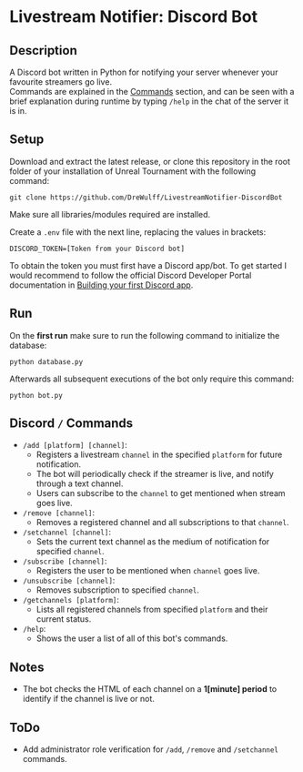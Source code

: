 # Livestream Notifier: Discord Bot
## Description
A Discord bot written in Python for notifying your server whenever your favourite streamers go live.  
Commands are explained in the [Commands](#discord--commands) section, and can be seen with a brief explanation during runtime by typing `/help` in the chat of the server it is in.

## Setup
Download and extract the latest release, or clone this repository in the root folder of your installation of Unreal Tournament with the following command:

    git clone https://github.com/DreWulff/LivestreamNotifier-DiscordBot

Make sure all libraries/modules required are installed.

Create a `.env` file with the next line, replacing the values in brackets:

    DISCORD_TOKEN=[Token from your Discord bot]

To obtain the token you must first have a Discord app/bot. To get started I would recommend to follow the official Discord Developer Portal documentation in [Building your first Discord app](https://discord.com/developers/docs/quick-start/getting-started).

## Run
On the **first run** make sure to run the following command to initialize the database:

    python database.py

Afterwards all subsequent executions of the bot only require this command:

    python bot.py

## Discord `/` Commands
* `/add [platform] [channel]`:
  * Registers a livestream `channel` in the specified `platform` for future notification.
  * The bot will periodically check if the streamer is live, and notify through a text channel.
  * Users can subscribe to the `channel` to get mentioned when stream goes live.
* `/remove [channel]`:
  * Removes a registered channel and all subscriptions to that `channel`.
* `/setchannel [channel]`:
  * Sets the current text channel as the medium of notification for specified `channel`.
* `/subscribe [channel]`:
  * Registers the user to be mentioned when `channel` goes live.
* `/unsubscribe [channel]`:
  * Removes subscription to specified `channel`.
* `/getchannels [platform]`:
  * Lists all registered channels from specified `platform` and their current status.
* `/help`:
  * Shows the user a list of all of this bot's commands.

## Notes
* The bot checks the HTML of each channel on a **1[minute] period** to identify if the channel is live or not.

## ToDo
* Add administrator role verification for `/add`, `/remove` and `/setchannel` commands.